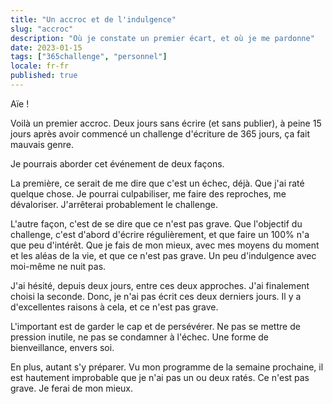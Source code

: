 ```yaml
---
title: "Un accroc et de l'indulgence"
slug: "accroc"
description: "Où je constate un premier écart, et où je me pardonne"
date: 2023-01-15
tags: ["365challenge", "personnel"]
locale: fr-fr
published: true
---
```

Aïe !


Voilà un premier accroc. Deux jours sans écrire (et sans publier), à peine 15 jours après avoir commencé un challenge d'écriture de 365 jours, ça fait mauvais genre.


Je pourrais aborder cet événement de deux façons.


La première, ce serait de me dire que c'est un échec, déjà. Que j'ai raté quelque chose. Je pourrai culpabiliser, me faire des reproches, me dévaloriser. J'arrêterai probablement le challenge.


L'autre façon, c'est de se dire que ce n'est pas grave. Que l'objectif du challenge, c'est d'abord d'écrire régulièrement, et que faire un 100% n'a que peu d'intérêt. Que je fais de mon mieux, avec mes moyens du moment et les aléas de la vie, et que ce n'est pas grave. Un peu d'indulgence avec moi-même ne nuit pas.


J'ai hésité, depuis deux jours, entre ces deux approches. J'ai finalement choisi la seconde. Donc, je n'ai pas écrit ces deux derniers jours. Il y a d'excellentes raisons à cela, et ce n'est pas grave.


L'important est de garder le cap et de persévérer. Ne pas se mettre de pression inutile, ne pas se condamner à l'échec. Une forme de bienveillance, envers soi.


En plus, autant s'y préparer. Vu mon programme de la semaine prochaine, il est hautement improbable que je n'ai pas un ou deux ratés. Ce n'est pas grave. Je ferai de mon mieux.
